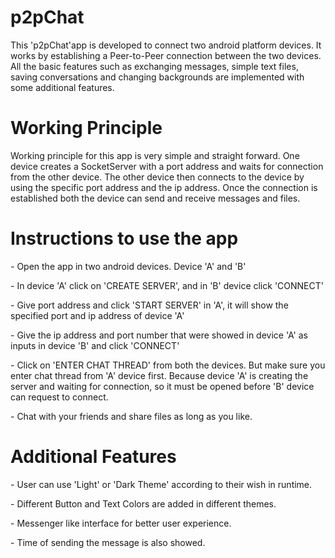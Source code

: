 # p2pChat
<p>This 'p2pChat'app is developed to connect two android platform devices.
It works by establishing a Peer-to-Peer connection between the two devices.
All the basic features such as exchanging messages, simple text files, saving
conversations and changing backgrounds are implemented with some additional
features.</p>
<h1>Working Principle</h1>
<p>Working principle for this app is very simple and straight forward. One device creates a SocketServer
with a port address and waits for connection from the other device. The other device then connects
to the device by using the specific port address and the ip address. Once the connection is 
established both the device can send and receive messages and files.</p>
<h1>Instructions to use the app</h1>
<p>- Open the app in two android devices. Device 'A' and 'B'
<p>- In device 'A' click on 'CREATE SERVER', and in 'B' device click 'CONNECT'</p>
<p>- Give port address and click 'START SERVER' in 'A', it will show the specified port and ip address of device 'A'</p>
<p>- Give the ip address and port number that were showed in device 'A' as inputs in device 'B' and click 'CONNECT'</p>
<p>- Click on 'ENTER CHAT THREAD' from both the devices. But make sure you enter chat thread from 'A' device first. Because device 'A' is creating the server and waiting for connection, so it must be opened before 'B' device can request to connect.</p>
<p>- Chat with your friends and share files as long as you like.</p>
<h1>Additional Features</h1>
<p>- User can use 'Light' or 'Dark Theme' according to their wish in runtime.</p>
<p>- Different Button and Text Colors are added in different themes.</p>
<p>- Messenger like interface for better user experience.</p>
<p>- Time of sending the message is also showed.</p>

